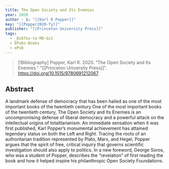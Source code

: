 ```yaml
---
title: The Open Society and Its Enemies
year: 2020
author - 1: "[[Karl R Popper]]"
key: "[[Popper2020-fy]]"
publisher: "[[Princeton University Press]]"
tags:
  - _BibTex-to-MD-Git
  - EPubs-Books
  - ePub
---
```


> [!Bibliography]
> Popper, Karl R. 2020. “The Open Society and Its Enemies.” "[[Princeton University Press]]". https://doi.org/10.1515/9780691212067

## Abstract
A landmark defense of democracy that has been hailed as one of the most important books of the twentieth century One of the most important books of the twentieth century, The Open Society and Its Enemies is an uncompromising defense of liberal democracy and a powerful attack on the intellectual origins of totalitarianism. An immediate sensation when it was first published, Karl Popper’s monumental achievement has attained legendary status on both the Left and Right. Tracing the roots of an authoritarian tradition represented by Plato, Marx, and Hegel, Popper argues that the spirit of free, critical inquiry that governs scientific investigation should also apply to politics. In a new foreword, George Soros, who was a student of Popper, describes the “revelation” of first reading the book and how it helped inspire his philanthropic Open Society Foundations.
